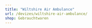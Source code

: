 ```yaml
---
title: "Wiltshire Air Ambulance"
url: /devizes/wiltshire-air-ambulance/
shop: Gebrauchtwaren
---
```

